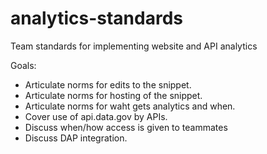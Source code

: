 # analytics-standards
Team standards for implementing website and API analytics 

Goals:  
* Articulate norms for edits to the snippet.  
* Articulate norms for hosting of the snippet.  
* Articulate norms for waht gets analytics and when.  
* Cover use of api.data.gov by APIs.  
* Discuss when/how access is given to teammates 
* Discuss DAP integration.  

